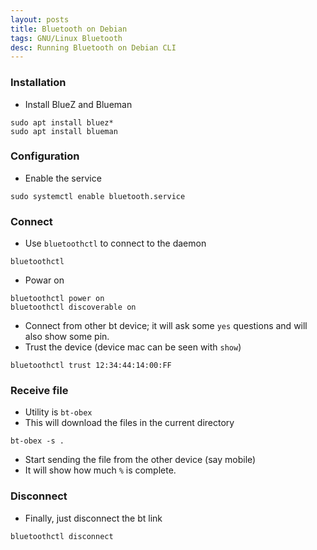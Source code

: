 ```yaml
---
layout: posts
title: Bluetooth on Debian
tags: GNU/Linux Bluetooth
desc: Running Bluetooth on Debian CLI
---
```


### Installation

* Install BlueZ and Blueman
```
sudo apt install bluez*
sudo apt install blueman
```

### Configuration

* Enable the service
```
sudo systemctl enable bluetooth.service

```

### Connect

* Use `bluetoothctl` to connect to the daemon
```
bluetoothctl
```
* Powar on
```
bluetoothctl power on
bluetoothctl discoverable on
```
* Connect from other bt device; it will ask some `yes` questions and will also
  show some pin.
* Trust the device (device mac can be seen with `show`)
```
bluetoothctl trust 12:34:44:14:00:FF
```

### Receive file

* Utility is `bt-obex`
* This will download the files in the current directory
```
bt-obex -s .
```
* Start sending the file from the other device (say mobile)
* It will show how much `%` is complete.

### Disconnect

* Finally, just disconnect the bt link
```
bluetoothctl disconnect
```
